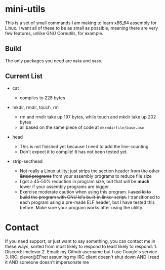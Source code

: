 # mini-utils
This is a set of small commands I am making to learn x86_64 assembly for Linux.
I want all of these to be as small as possible, meaning there are very few features, unlike GNU Coreutils, for example.

## Build
The only packages you need are `make` and `nasm`.

## Current List
- cat
	- compiles to 228 bytes
- mkdir, rmdir, touch, rm
	- rm and rmdir take up 197 bytes, while touch and mkdir take up 202 bytes
	- all based on the same piece of code at `mkrmdirfile/base.asm`
- head
	- This is not finished yet because I need to add the line-counting.
	- Don't expect it to compile! It has not been tested yet.

- strip-secthead
	- Not really a Linux utility; just strips the section header ~~from the other listed programs~~ from your assembly programs to reduce file size
	- I got a 45-50% reduction in program size, but that will be **much** lower if your assembly programs are bigger
	- Exercise moderate caution when using this program. ~~I used ld to build the program with GNU ld's built-in linker script.~~ I transitioned to each program using a pre-made ELF header, but I have tested this before. Make sure your program works after using the utility.

# Contact
If you need support, or just want to say something, you can contact me in these ways, sorted from most likely to respond to least likely to respond:
	1. Discord: imclevor
	2. Email: my Github username but I use Google's service
	3. IRC: clevor@EFnet assuming my IRC client doesn't shut down AND I read it AND someone doesn't impersonate me
